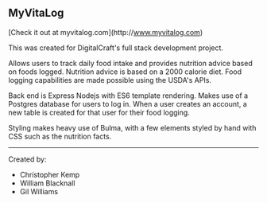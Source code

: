 MyVitaLog
---

[Check it out at myvitalog.com]­(h­ttp­://­www.myvitalog.com)


This was created for DigitalCraft's full stack development project.

Allows users to track daily food intake and provides nutrition advice based on foods logged. Nutrition advice is based on a 2000 calorie diet. Food logging capabilities are made possible using the USDA's APIs. 

Back end is Express Nodejs with ES6 template rendering. Makes use of a Postgres database for users to log in. When a user creates an account, a new table is created for that user for their food logging. 

Styling makes heavy use of Bulma, with a few elements styled by hand with CSS such as the nutrition facts.

---

Created by:
* Christopher Kemp
* William Blacknall
* Gil Williams
